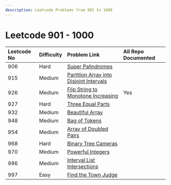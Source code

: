 ```yaml
---
description: Leetcode Problems from 901 to 1000
---
```


# Leetcode 901 - 1000



| Leetcode No | Difficulty | Problem Link | All Repo Documented |
| :--- | :--- | :--- | :--- |
| 906 | Hard | [Super Palindromes](../difficulty-based-problem-index/leetcode-hard/leetcode-906-super-palindromes.md) |  |
| 915 | Medium | [Partition Array into Disjoint Intervals](../difficulty-based-problem-index/leetcode-medium/leetcode-915-partition-array-into-disjoint-intervals.md) |  |
| 926 | Medium | [Flip String to Monotone Increasing](../difficulty-based-problem-index/leetcode-medium/leetcode-926-flip-string-to-monotone-increasing.md) | Yes |
| 927 | Hard | [Three Equal Parts](../difficulty-based-problem-index/leetcode-hard/leetcode-927-three-equal-parts.md) |  |
| 932 | Medium | [Beautiful Array](../difficulty-based-problem-index/leetcode-medium/leetcode-932-beautiful-array.md) |  |
| 948 | Medium | [Bag of Tokens](../difficulty-based-problem-index/leetcode-medium/leetcode-948-bag-of-tokens.md) |  |
| 954 | Medium | [Array of Doubled Pairs](../difficulty-based-problem-index/leetcode-medium/leetcode-954-array-of-doubled-pairs.md) |  |
| 968 | Hard | [Binary Tree Cameras](../difficulty-based-problem-index/leetcode-hard/leetcode-968-binary-tree-cameras.md) |  |
| 970 | Medium | [Powerful Integers](../difficulty-based-problem-index/leetcode-medium/leetcode-970-powerful-integers.md) |  |
| 986 | Medium | [Interval List Intersections](../difficulty-based-problem-index/leetcode-medium/leetcode-986-interval-list-intersections.md) |  |
| 997 | Easy | [Find the Town Judge](../difficulty-based-problem-index/leetcode-easy/leetcode-997-find-the-town-judge.md) |  |

